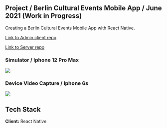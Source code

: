 ## Project / Berlin Cultural Events Mobile App / June 2021 (Work in Progress)
Creating a Berlin Cultural Events Mobile App with React Native. 

[Link to Admin client repo](https://github.com/in-roma/events-mobile-app/tree/main/eventsadminapp)

[Link to Server repo ](https://github.com/in-roma/events-app-server)

###  Simulator / Iphone 12 Pro Max
![](project.gif)

###  Device Video Capture / Iphone 6s
![](project2.gif)

## Tech Stack

**Client:** React Native
   